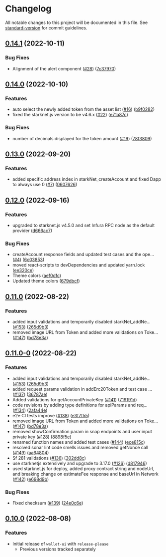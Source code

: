 # Changelog

All notable changes to this project will be documented in this file. See [standard-version](https://github.com/conventional-changelog/standard-version) for commit guidelines.

## [0.14.1](https://github.com/ConsenSys/starknet-snap/compare/wallet-ui-v0.14.0...wallet-ui-v0.14.1) (2022-10-11)


### Bug Fixes

* Alignment of the alert component ([#28](https://github.com/ConsenSys/starknet-snap/issues/28)) ([7c37970](https://github.com/ConsenSys/starknet-snap/commit/7c37970423fd73b6604fe9097ff8b0a5da1e7acd))

## [0.14.0](https://github.com/ConsenSys/starknet-snap/compare/wallet-ui-v0.13.0...wallet-ui-v0.14.0) (2022-10-10)


### Features

* auto select the newly added token from the asset list ([#16](https://github.com/ConsenSys/starknet-snap/issues/16)) ([b9f0282](https://github.com/ConsenSys/starknet-snap/commit/b9f0282e261f2fd1f3b791b8620249faee166525))
* fixed the starknet.js version to be v4.6.x ([#22](https://github.com/ConsenSys/starknet-snap/issues/22)) ([e71a87c](https://github.com/ConsenSys/starknet-snap/commit/e71a87c3aa4f5945214079e073cabef4e7c2dd0a))


### Bug Fixes

* number of decimals displayed for the token amount ([#19](https://github.com/ConsenSys/starknet-snap/issues/19)) ([78f3809](https://github.com/ConsenSys/starknet-snap/commit/78f3809551209de51186de7a0ae8c8ba052157be))

## [0.13.0](https://github.com/ConsenSys/starknet-snap/compare/wallet-ui-v0.12.0...wallet-ui-v0.13.0) (2022-09-20)


### Features

* added specific address index in starkNet_createAccount and fixed Dapp to always use 0 ([#7](https://github.com/ConsenSys/starknet-snap/issues/7)) ([0607626](https://github.com/ConsenSys/starknet-snap/commit/0607626a2614ef01b964212ab08cdc225fc226a8))

## [0.12.0](https://github.com/ConsenSys/starknet-snap/compare/wallet-ui-v0.11.0...wallet-ui-v0.12.0) (2022-09-16)


### Features

* upgraded to starknet.js v4.5.0 and set Infura RPC node as the default provider ([d666ac7](https://github.com/ConsenSys/starknet-snap/commit/d666ac76ff02a12e935a24f1ef6a7df83fe10bca))


### Bug Fixes

* createAccount response fields and updated test cases and the ope… ([#4](https://github.com/ConsenSys/starknet-snap/issues/4)) ([6c03853](https://github.com/ConsenSys/starknet-snap/commit/6c0385393658b1d047a29212b6691b3c819451ec))
* moved react-scripts to devDependencies and updated yarn.lock ([ee320ce](https://github.com/ConsenSys/starknet-snap/commit/ee320ce3e0284b6ba2f1c567b832ba9e49710ff9))
* Theme colors ([aef0dfc](https://github.com/ConsenSys/starknet-snap/commit/aef0dfc91a4fdae4154abf4b9ea39e5107ae9bd4))
* Updated theme colors ([679dbcf](https://github.com/ConsenSys/starknet-snap/commit/679dbcf02f904b34ee38e9cb4404320729d1dcc9))

## [0.11.0](https://github.com/ConsenSys/starknet-snap/compare/wallet-ui-v0.10.0...wallet-ui-v0.11.0) (2022-08-22)


### Features

* added input validations and temporarily disabled starkNet_addNe… ([#153](https://github.com/ConsenSys/starknet-snap/issues/153)) ([265d9b3](https://github.com/ConsenSys/starknet-snap/commit/265d9b3f1a0a8b27b701255ae443f708acba5b51))
* removed image URL from Token and added more validations on Toke… ([#147](https://github.com/ConsenSys/starknet-snap/issues/147)) ([bd78e3a](https://github.com/ConsenSys/starknet-snap/commit/bd78e3a16877307594e43491f7f587c24f5f0a05))

## [0.11.0-0](https://github.com/ConsenSys/starknet-snap/compare/wallet-ui-prerelease-0.9.0-0...wallet-ui-prerelease-0.11.0-0) (2022-08-22)


### Features

* added input validations and temporarily disabled starkNet_addNe… ([#153](https://github.com/ConsenSys/starknet-snap/issues/153)) ([265d9b3](https://github.com/ConsenSys/starknet-snap/commit/265d9b3f1a0a8b27b701255ae443f708acba5b51))
* added request params validation in addErc20Token and test case … ([#137](https://github.com/ConsenSys/starknet-snap/issues/137)) ([36787ae](https://github.com/ConsenSys/starknet-snap/commit/36787ae37556e985c6ed6e1a8b859ef4b588b4a0))
* Added validations for getAccountPrivateKey ([#141](https://github.com/ConsenSys/starknet-snap/issues/141)) ([719191d](https://github.com/ConsenSys/starknet-snap/commit/719191d980985c84bd645d7435480a57c51454dd))
* code revisions by adding type definitions for apiParams and req… ([#134](https://github.com/ConsenSys/starknet-snap/issues/134)) ([2afa44e](https://github.com/ConsenSys/starknet-snap/commit/2afa44e7fcff7998ba9c9bddd49010fc651a757e))
* e2e CI tests improve ([#138](https://github.com/ConsenSys/starknet-snap/issues/138)) ([e3f7f55](https://github.com/ConsenSys/starknet-snap/commit/e3f7f55fd77c3ca27ed82f8a23e31b5e42db9094))
* removed image URL from Token and added more validations on Toke… ([#147](https://github.com/ConsenSys/starknet-snap/issues/147)) ([bd78e3a](https://github.com/ConsenSys/starknet-snap/commit/bd78e3a16877307594e43491f7f587c24f5f0a05))
* removed showConfirmation param in snap endpoints and user input private key ([#128](https://github.com/ConsenSys/starknet-snap/issues/128)) ([8898f5e](https://github.com/ConsenSys/starknet-snap/commit/8898f5e10902de876f07905f2d16e25a548f7540))
* renamed function names and added test cases ([#144](https://github.com/ConsenSys/starknet-snap/issues/144)) ([ece815c](https://github.com/ConsenSys/starknet-snap/commit/ece815caf8b1501fe35590b26b50024c6845cf69))
* resolved sonar lint code smells issues and removed getNonce call ([#149](https://github.com/ConsenSys/starknet-snap/issues/149)) ([aa64804](https://github.com/ConsenSys/starknet-snap/commit/aa64804d118c089473c97be14054b2f484f3845d))
* Sf 281 validations ([#136](https://github.com/ConsenSys/starknet-snap/issues/136)) ([302dd8c](https://github.com/ConsenSys/starknet-snap/commit/302dd8c7cf6cf3be9b4bb9bf25e16d213b663475))
* use starknetjs extensively and upgrade to 3.17.0 ([#126](https://github.com/ConsenSys/starknet-snap/issues/126)) ([d817946](https://github.com/ConsenSys/starknet-snap/commit/d817946580662368670ac66068085fde65c54bf7))
* used starknet.js for deploy, added proxy contract string and nodeUrl, and breaking change on estimateFee response and baseUrl in Network ([#142](https://github.com/ConsenSys/starknet-snap/issues/142)) ([e698d9b](https://github.com/ConsenSys/starknet-snap/commit/e698d9bec349623aa00599cfe861ea987befce95))


### Bug Fixes

* Fixed checksum ([#139](https://github.com/ConsenSys/starknet-snap/issues/139)) ([24e0c6e](https://github.com/ConsenSys/starknet-snap/commit/24e0c6ec4ab27a068d87fa1c41ebc0c99cfd1e55))

## [0.10.0](https://github.com/ConsenSys/starknet-snap/compare/wallet-ui-v0.9.0...wallet-ui-v0.10.0) (2022-08-08)


### Features

* Initial release of `wallet-ui` with `release-please`
  * Previous versions tracked separately
